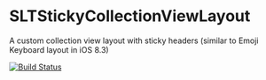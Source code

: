 # SLTStickyCollectionViewLayout
A custom collection view layout with sticky headers (similar to Emoji Keyboard layout in iOS 8.3)

[![Build Status](https://travis-ci.org/thelvis4/SLTStickyCollectionViewLayout.svg?branch=master)](https://travis-ci.org/thelvis4/SLTStickyCollectionViewLayout)
